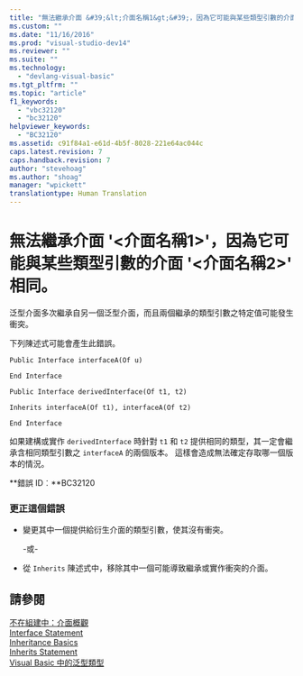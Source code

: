 ```yaml
---
title: "無法繼承介面 &#39;&lt;介面名稱1&gt;&#39;，因為它可能與某些類型引數的介面 &#39;&lt;介面名稱2&gt;&#39; 相同。 | Microsoft Docs"
ms.custom: ""
ms.date: "11/16/2016"
ms.prod: "visual-studio-dev14"
ms.reviewer: ""
ms.suite: ""
ms.technology: 
  - "devlang-visual-basic"
ms.tgt_pltfrm: ""
ms.topic: "article"
f1_keywords: 
  - "vbc32120"
  - "bc32120"
helpviewer_keywords: 
  - "BC32120"
ms.assetid: c91f84a1-e61d-4b5f-8028-221e64ac044c
caps.latest.revision: 7
caps.handback.revision: 7
author: "stevehoag"
ms.author: "shoag"
manager: "wpickett"
translationtype: Human Translation
---
```

# 無法繼承介面 &#39;&lt;介面名稱1&gt;&#39;，因為它可能與某些類型引數的介面 &#39;&lt;介面名稱2&gt;&#39; 相同。
泛型介面多次繼承自另一個泛型介面，而且兩個繼承的類型引數之特定值可能發生衝突。  
  
 下列陳述式可能會產生此錯誤。  
  
 `Public Interface interfaceA(Of u)`  
  
 `End Interface`  
  
 `Public Interface derivedInterface(Of t1, t2)`  
  
 `Inherits interfaceA(Of t1), interfaceA(Of t2)`  
  
 `End Interface`  
  
 如果建構或實作 `derivedInterface` 時針對 `t1` 和 `t2` 提供相同的類型，其一定會繼承含相同類型引數之 `interfaceA` 的兩個版本。 這樣會造成無法確定存取哪一個版本的情況。  
  
 **錯誤 ID︰**BC32120  
  
### 更正這個錯誤  
  
-   變更其中一個提供給衍生介面的類型引數，使其沒有衝突。  
  
     \-或\-  
  
-   從 `Inherits` 陳述式中，移除其中一個可能導致繼承或實作衝突的介面。  
  
## 請參閱  
 [不在組建中：介面概觀](http://msdn.microsoft.com/zh-tw/f96bb470-c1b8-4c73-89bc-6f536b798da1)   
 [Interface Statement](../../visual-basic/language-reference/statements/interface-statement.md)   
 [Inheritance Basics](../../visual-basic/programming-guide/language-features/objects-and-classes/inheritance-basics.md)   
 [Inherits Statement](../../visual-basic/language-reference/statements/inherits-statement.md)   
 [Visual Basic 中的泛型類型](../../visual-basic/programming-guide/language-features/data-types/generic-types.md)